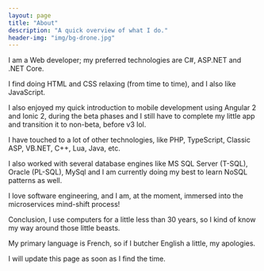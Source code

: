 ```yaml
---
layout: page
title: "About"
description: "A quick overview of what I do."
header-img: "img/bg-drone.jpg"
---
```


I am a Web developer; my preferred technologies are C#, ASP.NET and .NET Core. 

I find doing HTML and CSS relaxing (from time to time), and I also like JavaScript. 

I also enjoyed my quick introduction to mobile development using Angular 2 and Ionic 2, during the beta phases and I still have to complete my little app and transition it to non-beta, before v3 lol.

I have touched to a lot of other technologies, like PHP, TypeScript, Classic ASP, VB.NET, C++, Lua, Java, etc.

I also worked with several database engines like MS SQL Server (T-SQL), Oracle (PL-SQL), MySql and I am currently doing my best to learn NoSQL patterns as well.

I love software engineering, and I am, at the moment, immersed into the microservices mind-shift process!

Conclusion, I use computers for a little less than 30 years, so I kind of know my way around those little beasts.

My primary language is French, so if I butcher English a little, my apologies.

I will update this page as soon as I find the time.

